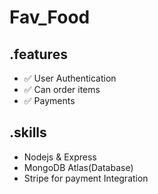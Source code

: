 # Fav_Food


## .features
- ✅ User Authentication
- ✅ Can order items 
- ✅ Payments

## .skills 
- Nodejs & Express
- MongoDB Atlas(Database)
- Stripe for payment Integration 